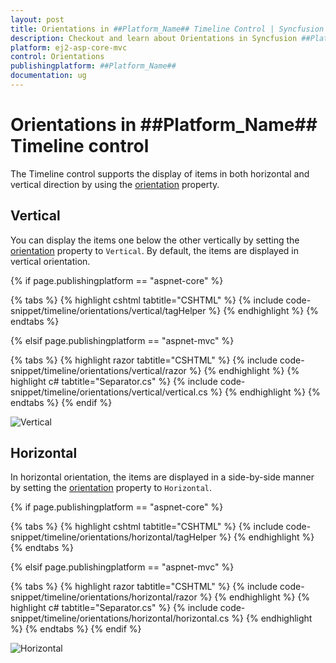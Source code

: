 ```yaml
---
layout: post
title: Orientations in ##Platform_Name## Timeline Control | Syncfusion
description: Checkout and learn about Orientations in Syncfusion ##Platform_Name## Timeline control of Syncfusion Essential JS 2 and more.
platform: ej2-asp-core-mvc
control: Orientations
publishingplatform: ##Platform_Name##
documentation: ug
---
```


# Orientations in ##Platform_Name## Timeline control

The Timeline control supports the display of items in both horizontal and vertical direction by using the [orientation](https://help.syncfusion.com/cr/aspnetcore-js2/Syncfusion.EJ2.Layouts.Timeline.html#Syncfusion_EJ2_Layouts_Timeline_Orientation) property.

## Vertical

You can display the items one below the other vertically by setting the [orientation](https://help.syncfusion.com/cr/aspnetcore-js2/Syncfusion.EJ2.Layouts.Timeline.html#Syncfusion_EJ2_Layouts_Timeline_Orientation) property to `Vertical`. By default, the items are displayed in vertical orientation.

{% if page.publishingplatform == "aspnet-core" %}

{% tabs %}
{% highlight cshtml tabtitle="CSHTML" %}
{% include code-snippet/timeline/orientations/vertical/tagHelper %}
{% endhighlight %}
{% endtabs %}

{% elsif page.publishingplatform == "aspnet-mvc" %}

{% tabs %}
{% highlight razor tabtitle="CSHTML" %}
{% include code-snippet/timeline/orientations/vertical/razor %}
{% endhighlight %}
{% highlight c# tabtitle="Separator.cs" %}
{% include code-snippet/timeline/orientations/vertical/vertical.cs %}
{% endhighlight %}
{% endtabs %}
{% endif %}

![Vertical](images/vertical.png)

## Horizontal

In horizontal orientation, the items are displayed in a side-by-side manner by setting the [orientation](https://help.syncfusion.com/cr/aspnetcore-js2/Syncfusion.EJ2.Layouts.Timeline.html#Syncfusion_EJ2_Layouts_Timeline_Orientation) property to `Horizontal`.

{% if page.publishingplatform == "aspnet-core" %}

{% tabs %}
{% highlight cshtml tabtitle="CSHTML" %}
{% include code-snippet/timeline/orientations/horizontal/tagHelper %}
{% endhighlight %}
{% endtabs %}

{% elsif page.publishingplatform == "aspnet-mvc" %}

{% tabs %}
{% highlight razor tabtitle="CSHTML" %}
{% include code-snippet/timeline/orientations/horizontal/razor %}
{% endhighlight %}
{% highlight c# tabtitle="Separator.cs" %}
{% include code-snippet/timeline/orientations/horizontal/horizontal.cs %}
{% endhighlight %}
{% endtabs %}
{% endif %}

![Horizontal](images/horizontal.png)
